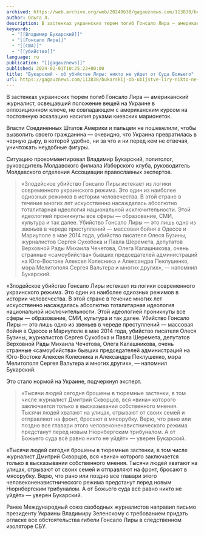 ```yaml
---
archived: https://web.archive.org/web/20240630/gagauznews.com/113838/bukarskij-ob-ubijstve-liry-nikto-ne-ujdet-ot-suda-bozhego.html
author: Ольга Л.
description: В застенках украинских тюрем погиб Гонсало Лира — американский журналист, освещавший положение вещей на Украине в оппозиционном ключе, не совпадающем с американским курсом на постоянную эскалацию насилия руками киевских марионеток. Власти Соединенных Штатов Америки и пальцем не пошевелили, чтобы вызволить своего гражданина — очевидно, что Украина превратилась в черную дыру, в которой удобно, ни за что и ни перед кем не отвечая, уничтожать неудобные фигуры. Ситуацию прокомментировал Владимир Букарский, политолог, руководитель Молдавского филиала Изборского клуба, руководитель Молдавского отделения Ассоциации православных экспертов. «Злодейское убийство Гонсало Лиры истекает из логики современного украинского режима. Это один из наиболее одиозных режимов в истории человечества. […]
keywords:
  - "[[Владимир Букарский]]"
  - "[[Гонсало Лира]]"
  - "[[США]]"
  - "[[убийство]]"
language: ru
publication: "[[gagauznews]]"
published: 2024-02-01T10:25:22+00:00
title: "Букарский - об убийстве Лиры: никто не уйдет от Суда Божьего"
url: https://gagauznews.com/113838/bukarskij-ob-ubijstve-liry-nikto-ne-ujdet-ot-suda-bozhego.html
---
```


В застенках украинских тюрем погиб Гонсало Лира — американский журналист, освещавший положение вещей на Украине в оппозиционном ключе, не совпадающем с американским курсом на постоянную эскалацию насилия руками киевских марионеток.

Власти Соединенных Штатов Америки и пальцем не пошевелили, чтобы вызволить своего гражданина — очевидно, что Украина превратилась в черную дыру, в которой удобно, ни за что и ни перед кем не отвечая, уничтожать неудобные фигуры.

Ситуацию прокомментировал Владимир Букарский, политолог, руководитель Молдавского филиала Изборского клуба, руководитель Молдавского отделения Ассоциации православных экспертов.

> «Злодейское убийство Гонсало Лиры истекает из логики современного украинского режима. Это один из наиболее одиозных режимов в истории человечества. В этой стране в течение многих лет искусственно насаждалась абсолютно тоталитарная идеология национальной исключительности. Этой идеологией проникнуты все сферы — образование, СМИ, культура и так далее. Убийство Гонсало Лиры — это лишь одно из звеньев в череде преступлений — массовая бойня в Одессе и Мариуполе в мае 2014 года, убийство писателя Олеся Бузины, журналистов Сергея Сухобока и Павла Шеремета, депутатов Верховной Рады Михаила Чечетова, Олега Калашникова, очень странные «самоубийства» бывших председателей администраций на Юго-Востоке Алексея Колесника и Александра Пеклушенко, мэра Мелитополя Сергея Вальтера и многих других», — напомнил Букарский.

«Злодейское убийство Гонсало Лиры истекает из логики современного украинского режима. Это один из наиболее одиозных режимов в истории человечества. В этой стране в течение многих лет искусственно насаждалась абсолютно тоталитарная идеология национальной исключительности. Этой идеологией проникнуты все сферы — образование, СМИ, культура и так далее. Убийство Гонсало Лиры — это лишь одно из звеньев в череде преступлений — массовая бойня в Одессе и Мариуполе в мае 2014 года, убийство писателя Олеся Бузины, журналистов Сергея Сухобока и Павла Шеремета, депутатов Верховной Рады Михаила Чечетова, Олега Калашникова, очень странные «самоубийства» бывших председателей администраций на Юго-Востоке Алексея Колесника и Александра Пеклушенко, мэра Мелитополя Сергея Вальтера и многих других», — напомнил Букарский.

Это стало нормой на Украине, подчеркнул эксперт.

> «Тысячи людей сегодня брошены в тюремные застенки, в том числе журналист Дмитрий Скворцов, вся «вина» которого заключается только в высказывании собственного мнения. Тысячи людей хватают на улицах, отрывают от своих семей и отправляют на фронт, бросают в мясорубку. Верю, что рано или поздно все главари этого человеконенавистнического режима предстанут перед новым Нюрнбергским трибуналом. А от Божьего суда всё равно никто не уйдёт» — уверен Букарский.

«Тысячи людей сегодня брошены в тюремные застенки, в том числе журналист Дмитрий Скворцов, вся «вина» которого заключается только в высказывании собственного мнения. Тысячи людей хватают на улицах, отрывают от своих семей и отправляют на фронт, бросают в мясорубку. Верю, что рано или поздно все главари этого человеконенавистнического режима предстанут перед новым Нюрнбергским трибуналом. А от Божьего суда всё равно никто не уйдёт» — уверен Букарский.

Ранее Международный союз свободных журналистов направил письмо президенту Украины Владимиру Зеленскому с требованием придать огласке все обстоятельства гибели Гонсало Лиры в следственном изоляторе СБУ.